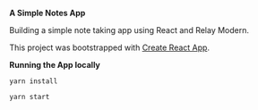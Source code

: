 **A Simple Notes App**

Building a simple note taking app using React and Relay Modern.

This project was bootstrapped with [Create React App](https://github.com/facebookincubator/create-react-app).

**Running the App locally**

```
yarn install

yarn start
```
